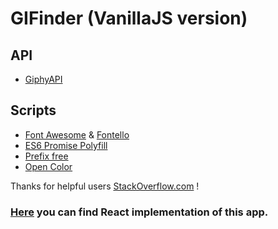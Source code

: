 # GIFinder (VanillaJS version)
## API
* [GiphyAPI](https://github.com/Giphy/GiphyAPI)

## Scripts
* [Font Awesome](http://fontawesome.io) & [Fontello](http://fontello.com)
* [ES6 Promise Polyfill](https://github.com/stefanpenner/es6-promise)
* [Prefix free](https://leaverou.github.io/prefixfree)
* [Open Color](https://yeun.github.io/open-color/)

Thanks for helpful users [StackOverflow.com](http://stackoverflow.com/) !

### [Here](https://github.com/marcin993/GIFinder-React-) you can find React implementation of this app.
